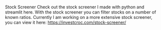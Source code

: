 Stock Screener
Check out the stock screener I made with python and streamlit here. With the stock screener you can filter stocks on a number of known ratios. Currently I am working on a more extensive stock screener, you can view it here:
https://investcroc.com/stock-screener/  
